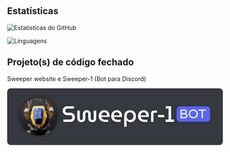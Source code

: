 ## Estatísticas

![Estatisticas do GitHub](https://github-readme-stats.vercel.app/api?username=jocafamaka&count_private=true&include_all_commits=true&locale=pt-br&theme=monokai&hide=contribs)

![Linguagens](https://github-readme-stats.vercel.app/api/top-langs/?username=jocafamaka&layout=compact&locale=pt-br&theme=monokai)

## Projeto(s) de código fechado

Sweeper website e Sweeper-1 (Bot para Discord)

[![Sweeper Bot Logo](/sweeper-bot-logo.png)](https://sweeperbot.site)
